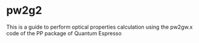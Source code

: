 # pw2g2

This is a guide to perform optical properties calculation using the pw2gw.x code of the PP package of Quantum Espresso
